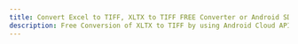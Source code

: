 ---title: Convert Excel to TIFF, XLTX to TIFF FREE Converter or Android SDKdescription: Free Conversion of XLTX to TIFF by using Android Cloud APIs & SDKs. Also Create, Edit & Render Microsoft Excel, CSV and SpreadsheetML worksheets or spreadsheet in the Cloud.---